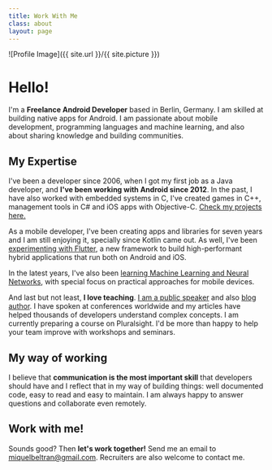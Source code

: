 ```yaml
---
title: Work With Me
class: about
layout: page
---
```

![Profile Image]({{ site.url }}/{{ site.picture }})

# Hello!

I'm a **Freelance Android Developer** based in Berlin, Germany. I am skilled at
building native apps for Android. I am passionate about mobile development,
programming languages and machine learning, and also about sharing knowledge
and building communities.

## My Expertise

I've been a developer since 2006, when I got my first job as a Java developer,
and **I've been working with Android since 2012**. In the past, I have also
worked with embedded systems in C, I've created games in C++, management tools
in C# and iOS apps with Objective-C. [Check my projects here.](/projects)

As a mobile developer, I've been creating apps and libraries for seven years
and I am still enjoying it, specially since Kotlin came out. As well, I've been
[experimenting with
Flutter](https://github.com/miquelbeltran/flutter_projects), a new framework to
build high-performant hybrid applications that run both on Android and iOS.

In the latest years, I've also been [learning Machine Learning and Neural
Networks](https://github.com/miquelbeltran/deep-learning), with special focus
on practical approaches for mobile devices.

And last but not least, **I love teaching**. [I am a public speaker](/talks)
and also [blog author](https://medium.com/@miqubel).  I have spoken at
conferences worldwide and my articles have helped thousands of developers
understand complex concepts. I am currently preparing a course on Pluralsight.
I'd be more than happy to help your team improve with workshops and seminars.

## My way of working

I believe that **communication is the most important skill** that developers
should have and I reflect that in my way of building things: well documented
code, easy to read and easy to maintain. I am always happy to answer questions
and collaborate even remotely.

## Work with me!

Sounds good? Then **let's work together!**
Send me an email to [miquelbeltran@gmail.com](mailto:miquelbeltran@gmail.com).
Recruiters are also welcome to contact me.
